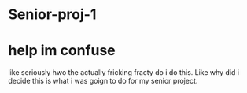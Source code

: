 # Senior-proj-1
<html> 
<body> 
<h1> help im confuse </h1>
<p> like seriously hwo the actually fricking fracty do i do this. Like why did i decide this is what i was goign to do for my senior project. </p>
</body>
</html> 
